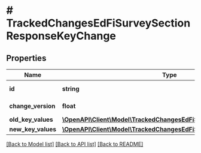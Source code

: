 # # TrackedChangesEdFiSurveySectionResponseKeyChange

## Properties

Name | Type | Description | Notes
------------ | ------------- | ------------- | -------------
**id** | **string** | Resource identifier | [optional]
**change_version** | **float** | Change version | [optional]
**old_key_values** | [**\OpenAPI\Client\Model\TrackedChangesEdFiSurveySectionResponseKey**](TrackedChangesEdFiSurveySectionResponseKey.md) |  | [optional]
**new_key_values** | [**\OpenAPI\Client\Model\TrackedChangesEdFiSurveySectionResponseKey**](TrackedChangesEdFiSurveySectionResponseKey.md) |  | [optional]

[[Back to Model list]](../../README.md#models) [[Back to API list]](../../README.md#endpoints) [[Back to README]](../../README.md)
